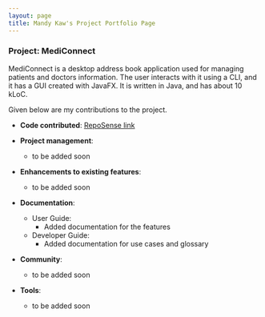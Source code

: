 ```yaml
---
layout: page
title: Mandy Kaw's Project Portfolio Page
---
```


### Project: MediConnect

MediConnect is a desktop address book application used for managing patients and doctors information.
The user interacts with it using a CLI, and it has a GUI created with JavaFX.
It is written in Java, and has about 10 kLoC.

Given below are my contributions to the project.

* **Code contributed**: [RepoSense link](https://nus-cs2103-ay2223s2.github.io/tp-dashboard/?search=thennant&breakdown=true)

* **Project management**:
  * to be added soon

* **Enhancements to existing features**:
  * to be added soon

* **Documentation**:
  * User Guide:
    * Added documentation for the features
  * Developer Guide:
    * Added documentation for use cases and glossary

* **Community**:
  * to be added soon

* **Tools**:
  * to be added soon
